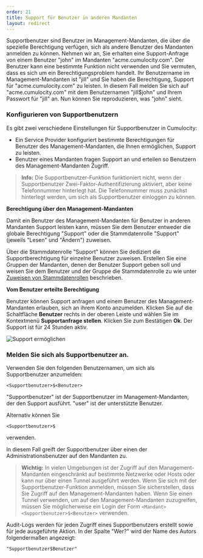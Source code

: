 ```yaml
---
order: 21
title: Support für Benutzer in anderen Mandanten
layout: redirect
---
```


Supportbenutzer sind Benutzer im Management-Mandanten, die über die spezielle Berechtigung verfügen, sich als andere Benutzer des Mandanten anmelden zu können. Nehmen wir an, Sie erhalten eine Support-Anfrage von einem Benutzer "john" im Mandanten "acme.cumulocity.com". Der Benutzer kann eine bestimmte Funktion nicht verwenden und Sie vermuten, dass es sich um ein Berechtigungsproblem handelt. Ihr Benutzername im Management-Mandanten ist "jill" und Sie haben die Berechtigung, Support für "acme.cumulocity.com" zu leisten. In diesem Fall melden Sie sich auf "acme.cumulocity.com" mit dem Benutzernamen "jill&#36;john" und Ihrem Passwort für "jill" an. Nun können Sie reproduzieren, was "john" sieht.

### Konfigurieren von Supportbenutzern

Es gibt zwei verschiedene Einstellungen für Supportbenutzer in Cumulocity:

*   Ein Service Provider konfiguriert bestimmte Berechtigungen für Benutzer des Management-Mandanten, die Ihnen ermöglichen, Support zu leisten.
*   Benutzer eines Mandanten fragen Support an und erteilen so Benutzern des Management-Mandanten Zugriff.

> **Info:** Die Supportbenutzer-Funktion funktioniert nicht, wenn der Supportbenutzer Zwei-Faktor-Authentifizierung aktiviert, aber keine Telefonnummer hinterlegt hat. Die Telefonnummer muss zunächst hinterlegt werden, um sich als Supportbenutzer einloggen zu können.

**Berechtigung über den Management-Mandanten**

Damit ein Benutzer des Management-Mandanten für Benutzer in anderen Mandanten Support leisten kann, müssen Sie dem Benutzer entweder die globale Berechtigung "Support" oder die Stammdatenrolle "Support" (jeweils "Lesen" und "Ändern") zuweisen.

Über die Stammdatenrolle "Support" können Sie dediziert die Supportberechtigung für einzelne Benutzer zuweisen. Erstellen Sie eine Gruppen der Mandanten, denen der Benutzer Support geben soll und weisen Sie dem Benutzer und der Gruppe die Stammdatenrolle zu wie unter [Zuweisen von Stammdatenrollen](/guides/benutzerhandbuch/administration#attach-inventory) beschrieben.

**Vom Benutzer erteilte Berechtigung**

Benutzer können Support anfragen und einem Benutzer des Management-Mandanten erlauben, sich an ihrem Konto anzumelden. Klicken Sie auf die Schaltfläche **Benutzer** rechts in der oberen Leiste und wählen Sie im Kontextmenü **Supportanfrage stellen**. Klicken Sie zum Bestätigen **Ok**. Der Support ist für 24 Stunden aktiv.

![Support ermöglichen](/guides/images/users-guide/enablesupport.png)

### Melden Sie sich als Supportbenutzer an.

Verwenden Sie den folgenden Benutzernamen, um sich als Supportbenutzer anzumelden:

    <Supportbenutzer>$<Benutzer>

"Supportbenutzer" ist der Supportbenutzer im Management-Mandanten, der den Support ausführt. "user" ist der unterstützte Benutzer.

Alternativ können Sie

    <Supportbenutzer>$

verwenden.

In diesem Fall greift der Supportbenutzer über einen der Administrationsbenutzer auf den Mandanten zu.

> **Wichtig:** In vielen Umgebungen ist der Zugriff auf den Management-Mandanten eingeschränkt auf bestimmte Netzwerke oder Hosts oder kann nur über einen Tunnel ausgeführt werden. Wenn Sie sich mit der Supportbenutzer-Funktion anmelden, müssen Sie sicherstellen, dass Sie Zugriff auf den Management-Mandanten haben. Wenn Sie einen Tunnel verwenden, um auf den Management-Mandanten zuzugreifen, müssen Sie möglicherweise ein Login der Form `<Mandant><Supportbenutzer>$<Benutzer>` verwenden.

Audit-Logs werden für jeden Zugriff eines Supportbenutzers erstellt sowie für jede ausgeführte Aktion. In der Spalte "Wer?" wird der Name des Autors folgendermaßen angezeigt:

    "Supportbenutzer$Benutzer"


